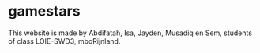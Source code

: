 # gamestars

This website is made by Abdifatah, Isa, Jayden, Musadiq en Sem, students of class LOIE-SWD3, mboRijnland.
